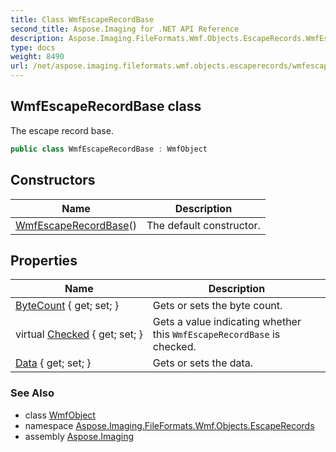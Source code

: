 ```yaml
---
title: Class WmfEscapeRecordBase
second_title: Aspose.Imaging for .NET API Reference
description: Aspose.Imaging.FileFormats.Wmf.Objects.EscapeRecords.WmfEscapeRecordBase class. The escape record base
type: docs
weight: 8490
url: /net/aspose.imaging.fileformats.wmf.objects.escaperecords/wmfescaperecordbase/
---
```

## WmfEscapeRecordBase class

The escape record base.

```csharp
public class WmfEscapeRecordBase : WmfObject
```

## Constructors

| Name | Description |
| --- | --- |
| [WmfEscapeRecordBase](wmfescaperecordbase/)() | The default constructor. |

## Properties

| Name | Description |
| --- | --- |
| [ByteCount](../../aspose.imaging.fileformats.wmf.objects.escaperecords/wmfescaperecordbase/bytecount/) { get; set; } | Gets or sets the byte count. |
| virtual [Checked](../../aspose.imaging.fileformats.wmf.objects.escaperecords/wmfescaperecordbase/checked/) { get; set; } | Gets a value indicating whether this `WmfEscapeRecordBase` is checked. |
| [Data](../../aspose.imaging.fileformats.wmf.objects.escaperecords/wmfescaperecordbase/data/) { get; set; } | Gets or sets the data. |

### See Also

* class [WmfObject](../../aspose.imaging.fileformats.wmf.objects/wmfobject/)
* namespace [Aspose.Imaging.FileFormats.Wmf.Objects.EscapeRecords](../../aspose.imaging.fileformats.wmf.objects.escaperecords/)
* assembly [Aspose.Imaging](../../)


